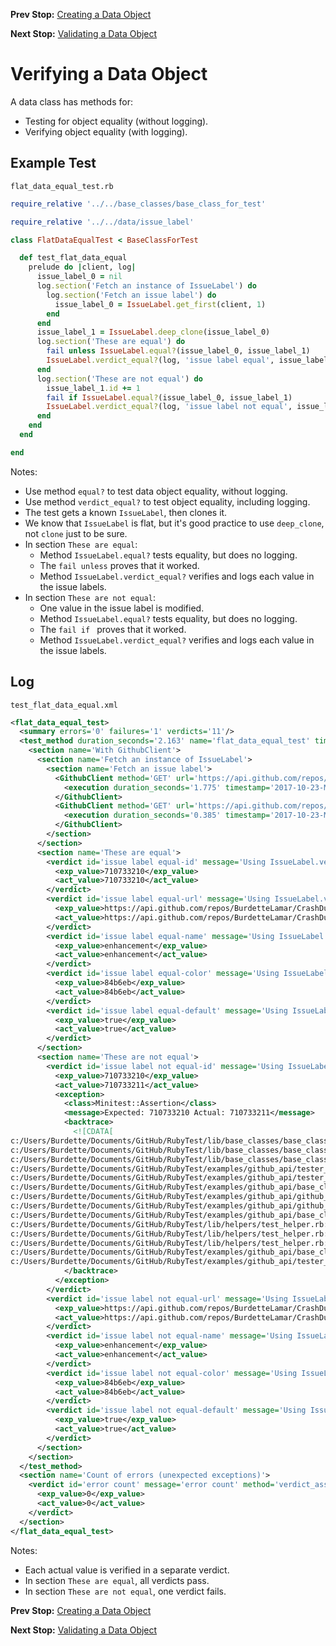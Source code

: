 <!--- GENERATED FILE, DO NOT EDIT --->
**Prev Stop:** [Creating a Data Object](./FlatDataNew.md#creating-a-data-object)

**Next Stop:** [Validating a Data Object](./FlatDataValid.md#validating-a-data-object)


# Verifying a Data Object

A data class has methods for:

- Testing for object equality (without logging).
- Verifying object equality (with logging).

## Example Test

<code>flat_data_equal_test.rb</code>
```ruby
require_relative '../../base_classes/base_class_for_test'

require_relative '../../data/issue_label'

class FlatDataEqualTest < BaseClassForTest

  def test_flat_data_equal
    prelude do |client, log|
      issue_label_0 = nil
      log.section('Fetch an instance of IssueLabel') do
        log.section('Fetch an issue label') do
          issue_label_0 = IssueLabel.get_first(client, 1)
        end
      end
      issue_label_1 = IssueLabel.deep_clone(issue_label_0)
      log.section('These are equal') do
        fail unless IssueLabel.equal?(issue_label_0, issue_label_1)
        IssueLabel.verdict_equal?(log, 'issue label equal', issue_label_0, issue_label_1, 'Using IssueLabel.verdict_equal?')
      end
      log.section('These are not equal') do
        issue_label_1.id += 1
        fail if IssueLabel.equal?(issue_label_0, issue_label_1)
        IssueLabel.verdict_equal?(log, 'issue label not equal', issue_label_0, issue_label_1, 'Using IssueLabel.verdict_equal?')
      end
    end
  end

end
```

Notes:

- Use method `equal?` to test data object equality, without logging.
- Use method `verdict_equal?` to test object equality, including logging.
- The test gets a known `IssueLabel`, then clones it.
- We know that `IssueLabel` is flat, but it's good practice to use `deep_clone`, not `clone` just to be sure.
- In section `These are equal`:
  - Method `IssueLabel.equal?` tests equality, but does no logging.
  - The `fail unless` proves that it worked.
  - Method `IssueLabel.verdict_equal?` verifies and logs each value in the issue labels.
- In section `These are not equal`:
  - One value in the issue label is modified.
  - Method `IssueLabel.equal?` tests equality, but does no logging.
  - The `fail if ` proves that it worked.
  - Method `IssueLabel.verdict_equal?` verifies and logs each value in the issue labels.

## Log

<code>test_flat_data_equal.xml</code>
```xml
<flat_data_equal_test>
  <summary errors='0' failures='1' verdicts='11'/>
  <test_method duration_seconds='2.163' name='flat_data_equal_test' timestamp='2017-10-23-Mon-11.46.21.046'>
    <section name='With GithubClient'>
      <section name='Fetch an instance of IssueLabel'>
        <section name='Fetch an issue label'>
          <GithubClient method='GET' url='https://api.github.com/repos/BurdetteLamar/CrashDummy/issues/1/labels'>
            <execution duration_seconds='1.775' timestamp='2017-10-23-Mon-11.46.21.046'/>
          </GithubClient>
          <GithubClient method='GET' url='https://api.github.com/repos/BurdetteLamar/CrashDummy/issues/1/labels'>
            <execution duration_seconds='0.385' timestamp='2017-10-23-Mon-11.46.22.824'/>
          </GithubClient>
        </section>
      </section>
      <section name='These are equal'>
        <verdict id='issue label equal-id' message='Using IssueLabel.verdict_equal?' method='verdict_assert_equal?' outcome='passed' volatile='false'>
          <exp_value>710733210</exp_value>
          <act_value>710733210</act_value>
        </verdict>
        <verdict id='issue label equal-url' message='Using IssueLabel.verdict_equal?' method='verdict_assert_equal?' outcome='passed' volatile='false'>
          <exp_value>https://api.github.com/repos/BurdetteLamar/CrashDummy/labels/enhancement</exp_value>
          <act_value>https://api.github.com/repos/BurdetteLamar/CrashDummy/labels/enhancement</act_value>
        </verdict>
        <verdict id='issue label equal-name' message='Using IssueLabel.verdict_equal?' method='verdict_assert_equal?' outcome='passed' volatile='false'>
          <exp_value>enhancement</exp_value>
          <act_value>enhancement</act_value>
        </verdict>
        <verdict id='issue label equal-color' message='Using IssueLabel.verdict_equal?' method='verdict_assert_equal?' outcome='passed' volatile='false'>
          <exp_value>84b6eb</exp_value>
          <act_value>84b6eb</act_value>
        </verdict>
        <verdict id='issue label equal-default' message='Using IssueLabel.verdict_equal?' method='verdict_assert_equal?' outcome='passed' volatile='false'>
          <exp_value>true</exp_value>
          <act_value>true</act_value>
        </verdict>
      </section>
      <section name='These are not equal'>
        <verdict id='issue label not equal-id' message='Using IssueLabel.verdict_equal?' method='verdict_assert_equal?' outcome='failed' volatile='false'>
          <exp_value>710733210</exp_value>
          <act_value>710733211</act_value>
          <exception>
            <class>Minitest::Assertion</class>
            <message>Expected: 710733210 Actual: 710733211</message>
            <backtrace>
              <![CDATA[
c:/Users/Burdette/Documents/GitHub/RubyTest/lib/base_classes/base_class_for_data.rb:145:in `block in verdict_equal_recursive?'
c:/Users/Burdette/Documents/GitHub/RubyTest/lib/base_classes/base_class_for_data.rb:134:in `verdict_equal_recursive?'
c:/Users/Burdette/Documents/GitHub/RubyTest/lib/base_classes/base_class_for_data.rb:62:in `verdict_equal?'
c:/Users/Burdette/Documents/GitHub/RubyTest/examples/github_api/tester_tour/tests/flat_data_equal_test.rb:23:in `block (2 levels) in test_flat_data_equal'
c:/Users/Burdette/Documents/GitHub/RubyTest/examples/github_api/tester_tour/tests/flat_data_equal_test.rb:20:in `block in test_flat_data_equal'
c:/Users/Burdette/Documents/GitHub/RubyTest/examples/github_api/base_classes/base_class_for_test.rb:13:in `block (2 levels) in prelude'
c:/Users/Burdette/Documents/GitHub/RubyTest/examples/github_api/github_client.rb:20:in `block in with'
c:/Users/Burdette/Documents/GitHub/RubyTest/examples/github_api/github_client.rb:16:in `with'
c:/Users/Burdette/Documents/GitHub/RubyTest/examples/github_api/base_classes/base_class_for_test.rb:12:in `block in prelude'
c:/Users/Burdette/Documents/GitHub/RubyTest/lib/helpers/test_helper.rb:23:in `block (2 levels) in test'
c:/Users/Burdette/Documents/GitHub/RubyTest/lib/helpers/test_helper.rb:22:in `block in test'
c:/Users/Burdette/Documents/GitHub/RubyTest/lib/helpers/test_helper.rb:21:in `test'
c:/Users/Burdette/Documents/GitHub/RubyTest/examples/github_api/base_classes/base_class_for_test.rb:11:in `prelude'
c:/Users/Burdette/Documents/GitHub/RubyTest/examples/github_api/tester_tour/tests/flat_data_equal_test.rb:8:in `test_flat_data_equal']]>
            </backtrace>
          </exception>
        </verdict>
        <verdict id='issue label not equal-url' message='Using IssueLabel.verdict_equal?' method='verdict_assert_equal?' outcome='passed' volatile='false'>
          <exp_value>https://api.github.com/repos/BurdetteLamar/CrashDummy/labels/enhancement</exp_value>
          <act_value>https://api.github.com/repos/BurdetteLamar/CrashDummy/labels/enhancement</act_value>
        </verdict>
        <verdict id='issue label not equal-name' message='Using IssueLabel.verdict_equal?' method='verdict_assert_equal?' outcome='passed' volatile='false'>
          <exp_value>enhancement</exp_value>
          <act_value>enhancement</act_value>
        </verdict>
        <verdict id='issue label not equal-color' message='Using IssueLabel.verdict_equal?' method='verdict_assert_equal?' outcome='passed' volatile='false'>
          <exp_value>84b6eb</exp_value>
          <act_value>84b6eb</act_value>
        </verdict>
        <verdict id='issue label not equal-default' message='Using IssueLabel.verdict_equal?' method='verdict_assert_equal?' outcome='passed' volatile='false'>
          <exp_value>true</exp_value>
          <act_value>true</act_value>
        </verdict>
      </section>
    </section>
  </test_method>
  <section name='Count of errors (unexpected exceptions)'>
    <verdict id='error count' message='error count' method='verdict_assert_equal?' outcome='passed' volatile='true'>
      <exp_value>0</exp_value>
      <act_value>0</act_value>
    </verdict>
  </section>
</flat_data_equal_test>
```

Notes:

- Each actual value is verified in a separate verdict.
- In section `These are equal`, all verdicts pass.
- In section `These are not equal`, one verdict fails.

**Prev Stop:** [Creating a Data Object](./FlatDataNew.md#creating-a-data-object)

**Next Stop:** [Validating a Data Object](./FlatDataValid.md#validating-a-data-object)

